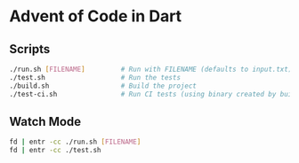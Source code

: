 # Advent of Code in Dart

## Scripts

```sh
./run.sh [FILENAME]         # Run with FILENAME (defaults to input.txt)
./test.sh                   # Run the tests
./build.sh                  # Build the project
./test-ci.sh                # Run CI tests (using binary created by build.sh)
```

## Watch Mode

```sh
fd | entr -cc ./run.sh [FILENAME]
fd | entr -cc ./test.sh
```
